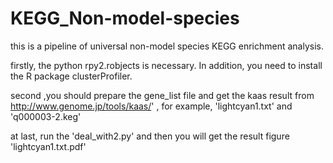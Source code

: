 # KEGG_Non-model-species

this is a pipeline of universal non-model species KEGG enrichment analysis.

firstly, the python rpy2.robjects is necessary. In addition, you need to install the R package clusterProfiler.

second ,you should prepare the  gene_list file and get the kaas result from http://www.genome.jp/tools/kaas/' , for example, 'lightcyan1.txt' and 'q000003-2.keg'

at last, run the 'deal_with2.py' and then you will get the result figure 'lightcyan1.txt.pdf'
